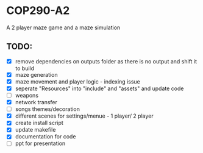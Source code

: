 # COP290-A2

A 2 player maze game and a maze simulation

## TODO:

* [X] remove dependencies on outputs folder as there is no output and shift it to build
* [X] maze generation
* [X] maze movement and player logic - indexing issue
* [X] seperate "Resources" into "include" and "assets" and update code
* [ ] weapons
* [X] network transfer
* [ ] songs themes/decoration
* [X] different scenes for settings/menue - 1 player/ 2 player
* [X] create install script
* [X] update makefile
* [X] documentation for code
* [ ] ppt for presentation
